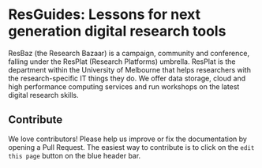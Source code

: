 # ResGuides: Lessons for next generation digital research tools

ResBaz (the Research Bazaar) is a campaign, community and conference, falling under the ResPlat (Research Platforms) umbrella. ResPlat is the department within the University of Melbourne that helps researchers with the research-specific IT things they do. We offer data storage, cloud and high performance computing services and run workshops on the latest digital research skills.

## Contribute

We love contributors! Please help us improve or fix the documentation by opening a Pull Request. The easiest way to contribute is to click on the `edit this page` button on the blue header bar.